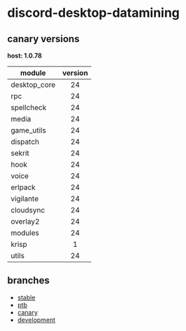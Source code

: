 # discord-desktop-datamining

## canary versions

**host: 1.0.78**

| module | version |
| ------ | :-----: |
| desktop_core | 24 |
| rpc | 24 |
| spellcheck | 24 |
| media | 24 |
| game_utils | 24 |
| dispatch | 24 |
| sekrit | 24 |
| hook | 24 |
| voice | 24 |
| erlpack | 24 |
| vigilante | 24 |
| cloudsync | 24 |
| overlay2 | 24 |
| modules | 24 |
| krisp | 1 |
| utils | 24 |

## branches

- [stable](https://github.com/OpenAsar/discord-desktop-datamining/tree/stable)
- [ptb](https://github.com/OpenAsar/discord-desktop-datamining/tree/ptb)
- [canary](https://github.com/OpenAsar/discord-desktop-datamining/tree/canary)
- [development](https://github.com/OpenAsar/discord-desktop-datamining/tree/development)